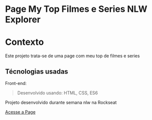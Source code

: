 # Page My Top Filmes e Series NLW Explorer

# Contexto
Este projeto trata-se de uma page com meu top de filmes e series

## Técnologias usadas

Front-end:
> Desenvolvido usando: HTML, CSS, ES6

Projeto desenvolvido durante semana nlw na Rockseat

[Acesse a Page]()
